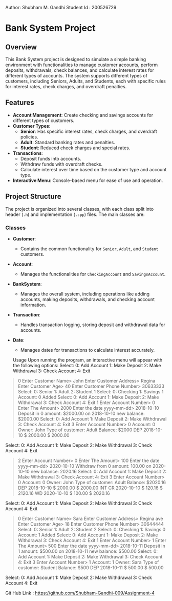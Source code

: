 Author:  Shubham M. Gandhi
Student Id : 200526729

# Bank System Project

## Overview

This Bank System project is designed to simulate a simple banking environment with functionalities to manage customer accounts, perform deposits, withdrawals, check balances, and calculate interest rates for different types of accounts. The system supports different types of customers, including Seniors, Adults, and Students, each with specific rules for interest rates, check charges, and overdraft penalties.

## Features

- **Account Management**: Create checking and savings accounts for different types of customers.
- **Customer Types**:
  - **Senior**: Has specific interest rates, check charges, and overdraft policies.
  - **Adult**: Standard banking rates and penalties.
  - **Student**: Reduced check charges and special rates.
- **Transactions**: 
  - Deposit funds into accounts.
  - Withdraw funds with overdraft checks.
  - Calculate interest over time based on the customer type and account type.
- **Interactive Menu**: Console-based menu for ease of use and operation.

## Project Structure

The project is organized into several classes, with each class split into header (`.h`) and implementation (`.cpp`) files. The main classes are:

### Classes

- **Customer**:
  - Contains the common functionality for `Senior`, `Adult`, and `Student` customers.
- **Account**:
  - Manages the functionalities for `CheckingAccount` and `SavingsAccount`.
- **BankSystem**:
  - Manages the overall system, including operations like adding accounts, making deposits, withdrawals, and checking account information.
- **Transaction**:
  - Handles transaction logging, storing deposit and withdrawal data for accounts.
- **Date**:
  - Manages dates for transactions to calculate interest accurately.

  Usage
Upon running the program, an interactive menu will appear with the following options:
Select:
0: Add Account
1: Make Deposit
2: Make Withdrawal
3: Check Account
4: Exit
> 0
Enter Customer Name> John
Enter Customer Address> Regina
Enter Customer Age> 40
Enter Customer Phone Number> 30633333
Select:
0: Senior
1: Adult
2: Student
> 1
Select:
0: Checking
1: Savings
> 1
Account: 0 Added
Select:
0: Add Account
1: Make Deposit
2: Make Withdrawal
3: Check Account
4: Exit
> 1
Enter Account Number> 0
Enter The Amount> 2000
Enter the date yyyy-mm-dd> 2018-10-10
Deposit in 0 amount: $2000.00 on 2018-10-10 new balance: $2000.00
Select:
0: Add Account
1: Make Deposit
2: Make Withdrawal
3: Check Account
4: Exit
> 3
Enter Account Number> 0
Account: 0
Owner: John
Type of customer: Adult
Balance: $2000
      DEP  2018-10-10  $ 2000.00  $ 2000.00

Select:
0: Add Account
1: Make Deposit
2: Make Withdrawal
3: Check Account
4: Exit
> 2
Enter Account Number> 0
Enter The Amount> 100
Enter the date yyyy-mm-dd> 2020-10-10
Withdraw from 0 amount: 100.00 on 2020-10-10 new balance: 2020.16
Select:
0: Add Account
1: Make Deposit
2: Make Withdrawal
3: Check Account
4: Exit
> 3
Enter Account Number> 0
Account: 0
Owner: John
Type of customer: Adult
Balance: $2020.16
      DEP  2018-10-10  $ 2000.00  $ 2000.00
   INT CR  2020-10-10  $  120.16  $ 2120.16
       WD  2020-10-10  $  100.00  $ 2020.16

Select:
0: Add Account
1: Make Deposit
2: Make Withdrawal
3: Check Account
4: Exit
> 0
Enter Customer Name> Sara
Enter Customer Address> Regina ave
Enter Customer Age> 18
Enter Customer Phone Number> 30644444
Select:
0: Senior
1: Adult
2: Student
> 2
Select:
0: Checking
1: Savings
> 0
Account: 1 Added
Select:
0: Add Account
1: Make Deposit
2: Make Withdrawal
3: Check Account
4: Exit
> 1
Enter Account Number> 1
Enter The Amount> 500
Enter the date yyyy-mm-dd> 2018-10-11
Deposit in 1 amount: $500.00 on 2018-10-11 new balance: $500.00
Select:
0: Add Account
1: Make Deposit
2: Make Withdrawal
3: Check Account
4: Exit
> 3
Enter Account Number> 1
Account: 1
Owner: Sara
Type of customer: Student
Balance: $500
      DEP  2018-10-11  $  500.00  $  500.00

Select:
0: Add Account
1: Make Deposit
2: Make Withdrawal
3: Check Account
4: Exit

Git Hub Link : https://github.com/Shubham-Gandhi-009/Assignment-4




